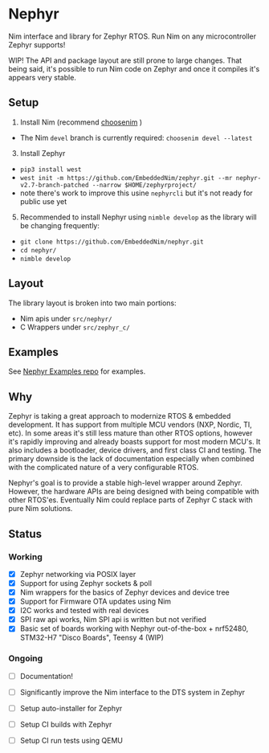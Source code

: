 # Nephyr

Nim interface and library for Zephyr RTOS. Run Nim on any microcontroller Zephyr supports! 

WIP! The API and package layout are still prone to large changes. That being said, it's possible to run Nim code on Zephyr and once it compiles it's appears very stable.

## Setup

1. Install Nim (recommend [choosenim](https://github.com/dom96/choosenim) )
  - The Nim `devel` branch is currently required: `choosenim devel --latest`
3. Install Zephyr
  - `pip3 install west` 
  - `west init -m https://github.com/EmbeddedNim/zephyr.git --mr nephyr-v2.7-branch-patched --narrow $HOME/zephyrproject/`
  - note there's work to improve this usine `nephyrcli` but it's not ready for public use yet
5. Recommended to install Nephyr using `nimble develop` as the library will be changing frequently:
  - `git clone https://github.com/EmbeddedNim/nephyr.git`
  - `cd nephyr/`
  - `nimble develop`

## Layout

The library layout is broken into two main portions:
- Nim apis under `src/nephyr/`
- C Wrappers under `src/zephyr_c/`

## Examples

See [Nephyr Examples repo](https://github.com/EmbeddedNim/nephyr_examples) for examples. 

## Why

Zephyr is taking a great approach to modernize RTOS & embedded development. It has support from multiple MCU vendors (NXP, Nordic, TI, etc). In some areas it's still less mature than other RTOS options, however it's rapidly improving and already boasts support for most modern MCU's. It also includes a bootloader, device drivers, and first class CI and testing. The primary downside is the lack of documentation especially when combined with the complicated nature of a very configurable RTOS. 

Nephyr's goal is to provide a stable high-level wrapper around Zephyr. However, the hardware APIs are being designed with being compatible with other RTOS'es. Eventually Nim could replace parts of Zephyr C stack with pure Nim solutions. 


## Status 

### Working

- [x] Zephyr networking via POSIX layer
- [x] Support for using Zephyr sockets & poll
- [x] Nim wrappers for the basics of Zephyr devices and device tree
- [x] Support for Firmware OTA updates using Nim
- [x] I2C works and tested with real devices
- [x] SPI raw api works, Nim SPI api is written but not verified
- [x] Basic set of boards working with Nephyr out-of-the-box
      + nrf52480, STM32-H7 "Disco Boards", Teensy 4 (WIP)

### Ongoing

- [ ] Documentation!
- [ ] Significantly improve the Nim interface to the DTS system in Zephyr
- [ ] Setup auto-installer for Zephyr
- [ ] Setup CI builds with Zephyr
- [ ] Setup CI run tests using QEMU 



